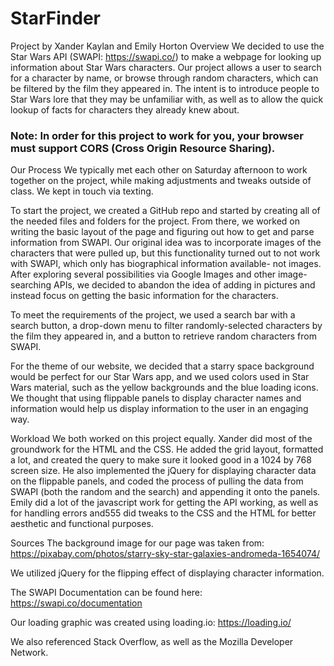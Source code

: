 # StarFinder
Project by Xander Kaylan and Emily Horton
Overview
We decided to use the Star Wars API (SWAPI: https://swapi.co/) to make a webpage for looking up information about Star Wars characters. Our project allows a user to search for a character by name, or browse through random characters, which can be filtered by the film they appeared in. The intent is to introduce people to Star Wars lore that they may be unfamiliar with, as well as to allow the quick lookup of facts for characters they already knew about.
### Note: In order for this project to work for you, your browser must support CORS (Cross Origin Resource Sharing).
Our Process
We typically met each other on Saturday afternoon to work together on the project, while making adjustments and tweaks outside of class. We kept in touch via texting.

To start the project, we created a GitHub repo and started by creating all of the needed files and folders for the project. From there, we worked on writing the basic layout of the page and figuring out how to get and parse information from SWAPI. Our original idea was to incorporate images of the characters that were pulled up, but this functionality turned out to not work with SWAPI, which only has biographical information available- not images. After exploring several possibilities via Google Images and other image-searching APIs, we decided to abandon the idea of adding in pictures and instead focus on getting the basic information for the characters.

To meet the requirements of the project, we used a search bar with a search button, a drop-down menu to filter randomly-selected characters by the film they appeared in, and a button to retrieve random characters from SWAPI.

For the theme of our website, we decided that a starry space background would be perfect for our Star Wars app, and we used colors used in Star Wars material, such as the yellow backgrounds and the blue loading icons. We thought that using flippable panels to display character names and information would help us display information to the user in an engaging way.

Workload
We both worked on this project equally. Xander did most of the groundwork for the HTML and the CSS. He added the grid layout, formatted a lot, and created the query to make sure it looked good in a 1024 by 768 screen size. He also implemented the jQuery for displaying character data on the flippable panels, and coded the process of pulling the data from SWAPI (both the random and the search) and appending it onto the panels. Emily did a lot of the javascript work for getting the API working, as well as for handling errors and555 did tweaks to the CSS and the HTML for better aesthetic and functional purposes.

Sources
The background image for our page was taken from: https://pixabay.com/photos/starry-sky-star-galaxies-andromeda-1654074/

We utilized jQuery for the flipping effect of displaying character information.

The SWAPI Documentation can be found here: https://swapi.co/documentation

Our loading graphic was created using loading.io: https://loading.io/

We also referenced Stack Overflow, as well as the Mozilla Developer Network.
